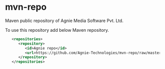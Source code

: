 mvn-repo
========

Maven public repository of Agnie Media Software Pvt. Ltd.

To use this repository add below Maven repository.

```xml
   <repositories>
      <repository>
         <id>Agnie repo</id>
         <url>https://github.com/Agnie-Technologies/mvn-repo/raw/master/releases</url>
      </repository>
   </repositories>
```


